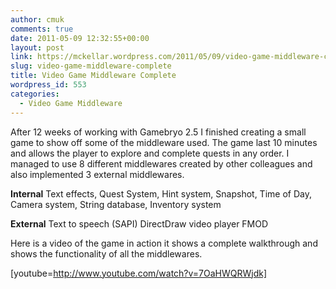 ```yaml
---
author: cmuk
comments: true
date: 2011-05-09 12:32:55+00:00
layout: post
link: https://mckellar.wordpress.com/2011/05/09/video-game-middleware-complete/
slug: video-game-middleware-complete
title: Video Game Middleware Complete
wordpress_id: 553
categories:
  - Video Game Middleware
---
```


After 12 weeks of working with Gamebryo 2.5 I finished creating a small game to show off some of the middleware used. The game last 10 minutes and allows the player to explore and complete quests in any order.
I managed to use 8 different middlewares created by other colleagues and also implemented 3 external middlewares.

**Internal**
Text effects, Quest System, Hint system, Snapshot, Time of Day, Camera system, String database, Inventory system

**External**
Text to speech (SAPI)
DirectDraw video player
FMOD

Here is a video of the game in action it shows a complete walkthrough and shows the functionality of all the middlewares.

[youtube=http://www.youtube.com/watch?v=7OaHWQRWjdk]
